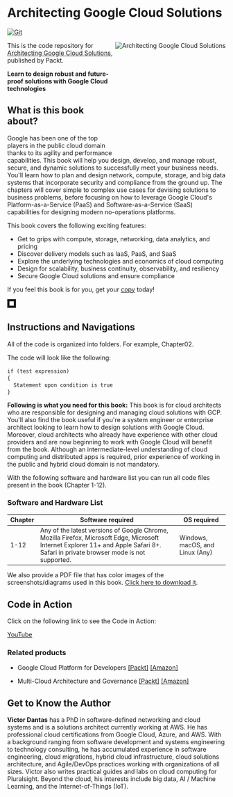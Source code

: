 # Architecting Google Cloud Solutions

[![Git](https://app.soluble.cloud/api/v1/public/badges/f4db0f7c-354b-4794-a7ca-f88b911adae9.svg?orgId=561911742905)](https://app.soluble.cloud/repos/details/github.com/mollypi/architecting-google-cloud-solutions?orgId=561911742905)  

<a href="https://www.packtpub.com/product/Architecting-Google-Cloud-Solutions/9781800563308?utm_source=github&utm_medium=repository&utm_campaign=9781800563308"><img src="https://static.packt-cdn.com/products/9781800563308/cover/smaller" alt="Architecting Google Cloud Solutions" height="256px" align="right"></a>

This is the code repository for [Architecting Google Cloud Solutions](https://www.packtpub.com/product/Architecting-Google-Cloud-Solutions/9781800563308?utm_source=github&utm_medium=repository&utm_campaign=9781800563308), published by Packt.

**Learn to design robust and future-proof solutions with Google Cloud technologies**

## What is this book about?
Google has been one of the top players in the public cloud domain thanks to its agility and performance capabilities. This book will help you design, develop, and manage robust, secure, and dynamic solutions to successfully meet your business needs.
You'll learn how to plan and design network, compute, storage, and big data systems that incorporate security and compliance from the ground up. The chapters will cover simple to complex use cases for devising solutions to business problems, before focusing on how to leverage Google Cloud's Platform-as-a-Service (PaaS) and Software-as-a-Service (SaaS) capabilities for designing modern no-operations platforms.

This book covers the following exciting features: 
* Get to grips with compute, storage, networking, data analytics, and pricing
* Discover delivery models such as IaaS, PaaS, and SaaS
* Explore the underlying technologies and economics of cloud computing
* Design for scalability, business continuity, observability, and resiliency
* Secure Google Cloud solutions and ensure compliance

If you feel this book is for you, get your [copy](https://www.amazon.com/dp/1800563302) today!

<a href="https://www.packtpub.com/?utm_source=github&utm_medium=banner&utm_campaign=GitHubBanner"><img src="https://raw.githubusercontent.com/PacktPublishing/GitHub/master/GitHub.png" alt="https://www.packtpub.com/" border="5" /></a>

## Instructions and Navigations
All of the code is organized into folders. For example, Chapter02.

The code will look like the following:
```
if (test expression)
{
  Statement upon condition is true
}
```

**Following is what you need for this book:**
This book is for cloud architects who are responsible for designing and managing cloud solutions with GCP. You'll also find the book useful if you're a system engineer or enterprise architect looking to learn how to design solutions with Google Cloud. Moreover, cloud architects who already have experience with other cloud providers and are now beginning to work with Google Cloud will benefit from the book. Although an intermediate-level understanding of cloud computing and distributed apps is required, prior experience of working in the public and hybrid cloud domain is not mandatory.

With the following software and hardware list you can run all code files present in the book (Chapter 1-12).

### Software and Hardware List

| Chapter  | Software required                            | OS required                        |
| -------- | ---------------------------------------------| -----------------------------------|
| 1-12     | Any of the latest versions of Google Chrome, Mozilla Firefox, Microsoft Edge, Microsoft Internet Explorer 11+ and Apple Safari 8+. Safari in private browser mode is not supported.  | Windows, macOS, and Linux (Any)    |
              
            
                                   
             
We also provide a PDF file that has color images of the screenshots/diagrams used in this book. [Click here to download it](http://www.packtpub.com/sites/default/files/downloads/9781800563308_ColorImages.pdf).

## Code in Action

Click on the following link to see the Code in Action:

[YouTube](https://www.youtube.com/playlist?list=PLeLcvrwLe187kjZmHY2Q8qdz1RdVUfKgY)

### Related products <Other books you may enjoy>
* Google Cloud Platform for Developers [[Packt]](https://www.packtpub.com/product/google-cloud-platform-for-developers/9781788837675?utm_source=github&utm_medium=repository&utm_campaign=9781788837675) [[Amazon]](https://www.amazon.com/dp/1788837673)

* Multi-Cloud Architecture and Governance [[Packt]](https://www.packtpub.com/product/multi-cloud-architecture-and-governance/9781800203198?utm_source=github&utm_medium=repository&utm_campaign=9781800203198) [[Amazon]](https://www.amazon.com/dp/1800203195)

## Get to Know the Author
**Victor Dantas** has a PhD in software-defined networking and cloud systems and is a solutions architect currently working at AWS. He has professional cloud certifications from Google Cloud, Azure, and AWS. With a background ranging from software development and systems engineering to technology consulting, he has accumulated experience in software engineering, cloud migrations, hybrid cloud infrastructure, cloud solutions architecture, and Agile/DevOps practices working with organizations of all sizes. Victor also writes practical guides and labs on cloud computing for Pluralsight. Beyond the cloud, his interests include big data, AI / Machine Learning, and the Internet-of-Things (IoT).
